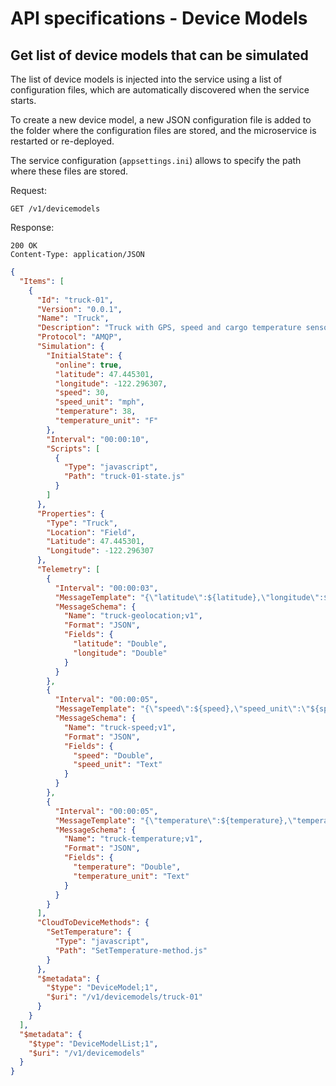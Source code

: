 API specifications - Device Models
==================================

## Get list of device models that can be simulated

The list of device models is injected into the service using a list of
configuration files, which are automatically discovered when the service
starts.

To create a new device model, a new JSON configuration file is added to the
folder where the configuration files are stored, and the microservice is
restarted or re-deployed.

The service configuration (`appsettings.ini`) allows to specify the path where
these files are stored.

Request:
```
GET /v1/devicemodels
```

Response:
```
200 OK
Content-Type: application/JSON
```
```json
{
  "Items": [
    {
      "Id": "truck-01",
      "Version": "0.0.1",
      "Name": "Truck",
      "Description": "Truck with GPS, speed and cargo temperature sensors",
      "Protocol": "AMQP",
      "Simulation": {
        "InitialState": {
          "online": true,
          "latitude": 47.445301,
          "longitude": -122.296307,
          "speed": 30,
          "speed_unit": "mph",
          "temperature": 38,
          "temperature_unit": "F"
        },
        "Interval": "00:00:10",
        "Scripts": [
          {
            "Type": "javascript",
            "Path": "truck-01-state.js"
          }
        ]
      },
      "Properties": {
        "Type": "Truck",
        "Location": "Field",
        "Latitude": 47.445301,
        "Longitude": -122.296307
      },
      "Telemetry": [
        {
          "Interval": "00:00:03",
          "MessageTemplate": "{\"latitude\":${latitude},\"longitude\":${longitude}}",
          "MessageSchema": {
            "Name": "truck-geolocation;v1",
            "Format": "JSON",
            "Fields": {
              "latitude": "Double",
              "longitude": "Double"
            }
          }
        },
        {
          "Interval": "00:00:05",
          "MessageTemplate": "{\"speed\":${speed},\"speed_unit\":\"${speed_unit}\"}",
          "MessageSchema": {
            "Name": "truck-speed;v1",
            "Format": "JSON",
            "Fields": {
              "speed": "Double",
              "speed_unit": "Text"
            }
          }
        },
        {
          "Interval": "00:00:05",
          "MessageTemplate": "{\"temperature\":${temperature},\"temperature_unit\":\"${temperature_unit}\"}",
          "MessageSchema": {
            "Name": "truck-temperature;v1",
            "Format": "JSON",
            "Fields": {
              "temperature": "Double",
              "temperature_unit": "Text"
            }
          }
        }
      ],
      "CloudToDeviceMethods": {
        "SetTemperature": {
          "Type": "javascript",
          "Path": "SetTemperature-method.js"
        }
      },
      "$metadata": {
        "$type": "DeviceModel;1",
        "$uri": "/v1/devicemodels/truck-01"
      }
    }
  ],
  "$metadata": {
    "$type": "DeviceModelList;1",
    "$uri": "/v1/devicemodels"
  }
}
```
